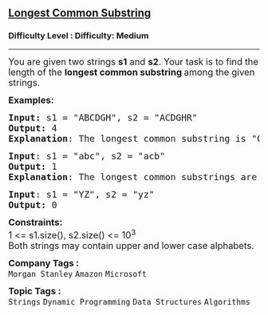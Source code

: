 <h2><a href="https://www.geeksforgeeks.org/problems/longest-common-substring1452/1?page=1&category=Dynamic%20Programming&sortBy=submissions">Longest Common Substring</a></h2><h3>Difficulty Level : Difficulty: Medium</h3><hr><div class="problems_problem_content__Xm_eO"><p><span style="font-size: 18px;">You are given two strings <strong>s1</strong> and <strong>s2</strong>. Your task is to find the length of the <strong>longest common substring </strong>among the given strings.</span></p>
<p><span style="font-size: 18px;"><strong>Examples:</strong></span></p>
<pre><span style="font-size: 18px;"><strong>Input: </strong>s1 = "ABCDGH", s2 = "ACDGHR"
<strong>Output:</strong> 4
<strong>Explanation</strong>: The longest common substring is "CDGH" with a length of 4.</span>
</pre>
<pre><span style="font-size: 18px;"><strong>Input</strong>: s1 = "abc", s2 = "acb"
<strong>Output:</strong> 1
<strong>Explanation</strong>: The longest common substrings are "a", "b", "c" all having length 1.
</span></pre>
<pre><span style="font-size: 18px;"><strong>Input</strong>: s1 = "YZ", s2 = "yz"
<strong>Output:</strong> 0</span></pre>
<p><span style="font-size: 18px;"><strong>Constraints:</strong><br>1 &lt;= s1.size(), s2.size() &lt;= 10<sup>3</sup><br>Both strings may contain upper and lower case alphabets.</span></p></div><p><span style=font-size:18px><strong>Company Tags : </strong><br><code>Morgan Stanley</code>&nbsp;<code>Amazon</code>&nbsp;<code>Microsoft</code>&nbsp;<br><p><span style=font-size:18px><strong>Topic Tags : </strong><br><code>Strings</code>&nbsp;<code>Dynamic Programming</code>&nbsp;<code>Data Structures</code>&nbsp;<code>Algorithms</code>&nbsp;
